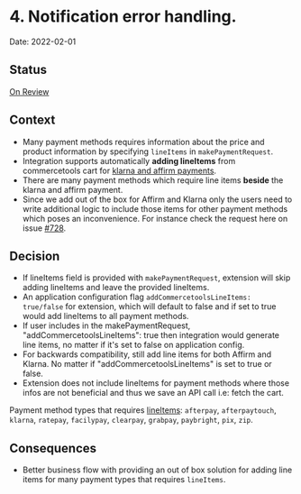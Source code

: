 # 4. Notification error handling.

Date: 2022-02-01

## Status

[On Review]()

## Context

- Many payment methods requires information about the price and product information by specifying `lineItems` in `makePaymentRequest`.
- Integration supports automatically **adding lineItems** from commercetools cart for [klarna and affirm payments](https://github.com/commercetools/commercetools-adyen-integration/blob/v9.6.0/extension/docs/WebComponentsIntegrationGuide.md#klarna-payment-and-affirm-payment).
- There are many payment methods which require line items **beside** the klarna and affirm payment.
- Since we add out of the box for Affirm and Klarna only the users need to write additional logic to include those items for other payment methods which poses an inconvenience. For instance check the request here on issue [#728](https://github.com/commercetools/commercetools-adyen-integration/issues/728).

## Decision

- If lineItems field is provided with `makePaymentRequest`, extension will skip adding lineItems and leave the provided lineItems.
- An application configuration flag `addCommercetoolsLineItems: true/false` for extension, which will default to false and if set to true would add lineItems to all payment methods.
- If user includes in the makePaymentRequest,  "addCommercetoolsLineItems": true then integration would generate line items, no matter if it's set to false on application config.
- For backwards compatibility, still add line items for both Affirm and Klarna. No matter if "addCommercetoolsLineItems" is set to true or false.
- Extension does not include lineItems for payment methods where those infos are not beneficial and thus we save an API call i.e: fetch the cart.

Payment method types that requires [lineItems](https://docs.adyen.com/api-explorer/#/CheckoutService/latest/payments__reqParam_lineItems): 
`afterpay`, `afterpaytouch`, `klarna`, `ratepay`, `facilypay`, `clearpay`, `grabpay`, `paybright`, `pix`, `zip`.

## Consequences

- Better business flow with providing an out of box solution for adding line items for many payment types that requires `lineItems`.
